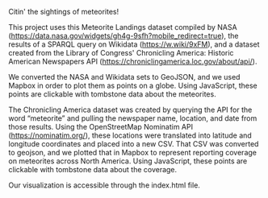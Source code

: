Citin' the sightings of meteorites!

This project uses this Meteorite Landings dataset compiled by NASA (https://data.nasa.gov/widgets/gh4g-9sfh?mobile_redirect=true), the results of a SPARQL query on Wikidata (https://w.wiki/9xFM), and a dataset created from the Library of Congress' Chronicling America: Historic American Newspapers API (https://chroniclingamerica.loc.gov/about/api/).

We converted the NASA and Wikidata sets to GeoJSON, and we used Mapbox in order to plot them as points on a globe. Using JavaScript, these points are clickable with tombstone data about the meteorites.

The Chronicling America dataset was created by querying the API for the word “meteorite” and pulling the newspaper name, location, and date from those results. Using the OpenStreetMap Nominatim API (https://nominatim.org/), these locations were translated into latitude and longitude coordinates and placed into a new CSV. That CSV was converted to geojson, and we plotted that in Mapbox to represent reporting coverage on meteorites across North America. Using JavaScript, these points are clickable with tombstone data about the coverage.

Our visualization is accessible through the index.html file.

